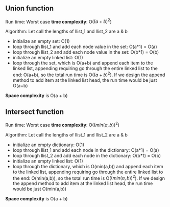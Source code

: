 ## Union function
Run time: 
Worst case **time complexity**: O($(a+b)^2$)  

Algorithm:
Let call the lengths of llist_1 and llist_2 are a & b
- initialize an empty set: O(1)
- loop through llist_1 and add each node value in the set: O(a*1) = O(a)
- loop through llist_2 and add each node value in the set: O(b*1) = O(b)
- initialize an empty linked list: O(1)
- loop through the set, which is O(a+b) and append each item to the linked list, appending requiring go through the entire linked list to the end: O(a+b), so the total run time is O($(a+b)^2$). If we design the append method to add item at the linked list head, the run time would be just O(a+b)  

**Space complexity** is O(a + b)

## Intersect function
Run time: 
Worst case **time complexity**: O($(min(a,b))^2$)  

Algorithm:
Let call the lengths of llist_1 and llist_2 are a & b
- initialize an empty dictionary: O(1)
- loop through llist_1 and add each node in the dictionary: O(a*1) = O(a)
- loop through llist_2 and add each node in the dictionary: O(b*1) = O(b)
- initialize an empty linked list: O(1)
- loop through the dictionary, which is O(min(a,b)) and append each item to the linked list, appending requiring go through the entire linked list to the end: O(min(a,b)), so the total run time is O($(min(a,b))^2$). If we design the append method to add item at the linked list head, the run time would be just O(min(a,b))

**Space complexity** is O(a + b)